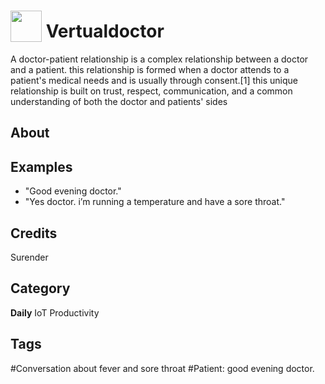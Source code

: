 # <img src="https://raw.githack.com/FortAwesome/Font-Awesome/master/svgs/solid/robot.svg" card_color="#22A7F0" width="50" height="50" style="vertical-align:bottom"/> Vertualdoctor
A doctor-patient relationship is a complex relationship between a doctor and a patient. this relationship is formed when a doctor attends to a patient's medical needs and is usually through consent.[1] this unique relationship is built on trust, respect, communication, and a common understanding of both the doctor and patients' sides

## About


## Examples
* "Good evening doctor."
* "Yes doctor. i’m running a temperature and have a sore throat."

## Credits
Surender

## Category
**Daily**
IoT
Productivity

## Tags
#Conversation about fever and sore throat
#Patient: good evening doctor.

